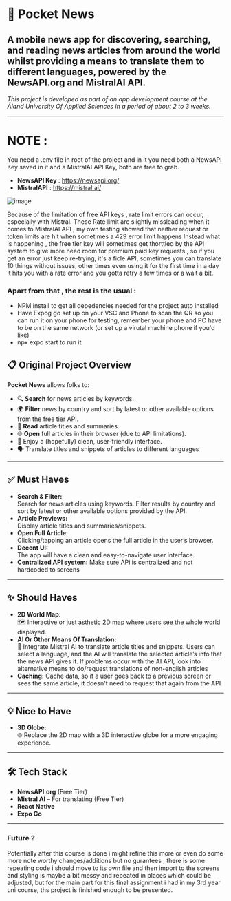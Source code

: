 # 📰 Pocket News

## A mobile news app for discovering, searching, and reading news articles from around the world whilst providing a means to translate them to different languages, powered by the **NewsAPI.org** and **MistralAI API**.

_This project is developed as part of an app development course at the Åland University Of Applied Sciences in a period of about 2 to 3 weeks._

---

# NOTE :

You need a .env file in root of the project and in it you need both a NewsAPI Key saved in it and a MistralAI API Key, both are free to grab.

- **NewsAPI Key** : https://newsapi.org/
- **MistralAPI** : https://mistral.ai/

![image](https://github.com/user-attachments/assets/08b1b9ba-ca87-4f7a-9efb-c30357840695)

Because of the limitation of free API keys , rate limit errors can occur, especially with Mistral.
These Rate limit are slightly missleading when it comes to MistralAI API , my own testing showed that neither request or token limits are hit when sometimes a 429 error limit happens
Instead what is happening , the free tier key will sometimes get thorttled by the API system to give more head room for premium paid key requests , so if you get an error
just keep re-trying, it's a ficle API, sometimes you can translate 10 things without issues, other times even using it for the first time in a day it hits you with a rate error and you gotta retry a few times or a wait a bit.

### Apart from that , the rest is the usual :

- NPM install to get all depedencies needed for the project auto installed
- Have Expog go set up on your VSC and Phone to scan the QR so you can run it on your phone for testing, remember your phone and PC have to be on the same network (or set up a virutal machine phone if you'd like)
- npx expo start to run it

## 📋 Original Project Overview

**Pocket News** allows folks to:

- 🔍 **Search** for news articles by keywords.
- 🌍 **Filter** news by country and sort by latest or other available options from the free tier API.
- 📰 **Read** article titles and summaries.
- 🌐 **Open** full articles in their browser (due to API limitations).
- 🎨 Enjoy a (hopefully) clean, user-friendly interface.
- 🗣️ Translate titles and snippets of articles to different languages

---

## ✅ Must Haves

- **Search & Filter:**  
  Search for news articles using keywords. Filter results by country and sort by latest or other available options provided by the API.
- **Article Previews:**  
  Display article titles and summaries/snippets.
- **Open Full Article:**  
  Clicking/tapping an article opens the full article in the user’s browser.
- **Decent UI:**  
  The app will have a clean and easy-to-navigate user interface.
- **Centralized API system:**
  Make sure APi is centralized and not hardcoded to screens

---

## ✨ Should Haves

- **2D World Map:**  
  🗺️ Interactive or just asthetic 2D map where users see the whole world displayed.
- **AI Or Other Means Of Translation:**  
  🤖 Integrate Mistral AI to translate article titles and snippets. Users can select a language, and the AI will translate the selected article’s info that the news API gives it.
  If problems occur with the AI API, look into alternative means to do/request translations of non-english articles
- **Caching:**
  Cache data, so if a user goes back to a previous screen or sees the same article, it doesn't need to request that again from the API

---

## 💡 Nice to Have

- **3D Globe:**  
  🌐 Replace the 2D map with a 3D interactive globe for a more engaging experience.

---

## 🛠️ Tech Stack

- **NewsAPI.org** (Free Tier)
- **Mistral AI** – For translating (Free Tier)
- **React Native**
- **Expo Go**

---

### Future ?

Potentially after this course is done i might refine this more or even do some more note worthy changes/additions but no gurantees , there is some repeating code i should move to its own file and then import to the screens and styling is maybe a bit messy and repeated in places which  could be adjusted, but for the main part for this final assignment i had in my 3rd year uni course, ths project is finished enough to be presented.
